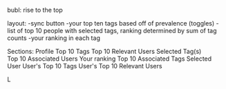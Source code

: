 bubl: rise to the top

layout:
-sync button
-your top ten tags based off of prevalence (toggles)
-list of top 10 people with selected tags, ranking determined by sum of tag counts
-your ranking in each tag 


Sections:
    Profile
        Top 10 Tags
        Top 10 Relevant Users
    Selected Tag(s)  
        Top 10 Associated Users
            Your ranking 
        Top 10 Associated Tags
    Selected User
        User's Top 10 Tags
        User's Top 10 Relevant Users
        
        
        
L